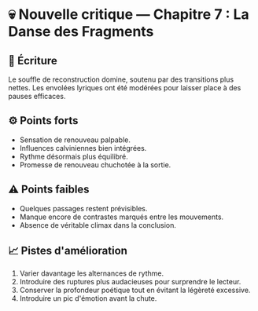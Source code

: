 # 💀 Nouvelle critique — Chapitre 7 : La Danse des Fragments

## 🧠 Écriture
Le souffle de reconstruction domine, soutenu par des transitions plus nettes. Les envolées lyriques ont été modérées pour laisser place à des pauses efficaces.

## ⚙️ Points forts
- Sensation de renouveau palpable.
- Influences calviniennes bien intégrées.
- Rythme désormais plus équilibré.
- Promesse de renouveau chuchotée à la sortie.

## ⚠️ Points faibles
- Quelques passages restent prévisibles.
- Manque encore de contrastes marqués entre les mouvements.
- Absence de véritable climax dans la conclusion.

## 📈 Pistes d'amélioration
1. Varier davantage les alternances de rythme.
2. Introduire des ruptures plus audacieuses pour surprendre le lecteur.
3. Conserver la profondeur poétique tout en évitant la légèreté excessive.
4. Introduire un pic d'émotion avant la chute.

